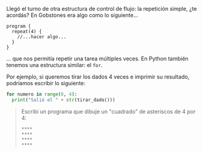 Llegó el turno de otra estructura de control de flujo: la repetición simple, ¿te acordás? En Gobstones era algo como lo siguiente...

```gobstones
program {
  repeat(4) {
    //...hacer algo...
  }
}
```

... que nos permitía repetir una tarea múltiples veces. En Python también tenemos una estructura similar: el `for`.

Por ejemplo, si queremos tirar los dados 4 veces e imprimir su resultado, podríamos escribir lo siguiente:

```python
for numero in range(0, 4):
  print("Salió el " + str(tirar_dado()))
```

> Escribí un programa que dibuje un "cuadrado" de asteriscos de 4 por 4:
>
> ```
> ****
> ****
> ****
> ****
>```
